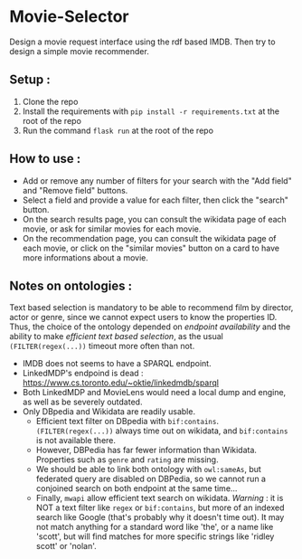 # Movie-Selector
Design a movie request interface using the rdf based IMDB. Then try to design a simple movie recommender.

## Setup :
1. Clone the repo
2. Install the requirements with `pip install -r requirements.txt` at the root of the repo
3. Run the command `flask run` at the root of the repo

## How to use :
- Add or remove any number of filters for your search with the "Add field" and "Remove field" buttons.
- Select a field and provide a value for each filter, then click the "search" button.
- On the search results page, you can consult the wikidata page of each movie, or ask for similar movies for each movie.
- On the recommendation page, you can consult the wikidata page of each movie, or click on the "similar movies" button on a card to have more informations about a movie.

## Notes on ontologies :
Text based selection is mandatory to be able to recommend film by director, actor or genre, since we cannot expect users to know the properties ID.
Thus, the choice of the ontology depended on *endpoint availability* and the ability to make *efficient text based selection*, as the usual `(FILTER(regex(...))` timeout more often than not. 
- IMDB does not seems to have a SPARQL endpoint.
- LinkedMDP's endpoind is dead : https://www.cs.toronto.edu/~oktie/linkedmdb/sparql
- Both LinkedMDP and MovieLens would need a local dump and engine, as well as be severely outdated.
- Only DBpedia and Wikidata are readily usable.
    - Efficient text filter on DBpedia with `bif:contains`. `(FILTER(regex(...))` always time out on wikidata, and `bif:contains` is not available there.
    - However, DBPedia has far fewer information than Wikidata. Properties such as `genre` and `rating` are missing.
    - We should be able to link both ontology with `owl:sameAs`, but federated query are disabled on DBPedia, so we cannot run a conjoined search on both endpoint at the same time...
    - Finally, `mwapi` allow efficient text search on wikidata. *Warning* : it is NOT a text filter like `regex` or `bif:contains`, but more of an indexed search like Google (that's probably why it doesn't time out). It may not match anything for a standard word like 'the', or a name like 'scott', but will find matches for more specific strings like 'ridley scott' or 'nolan'.
